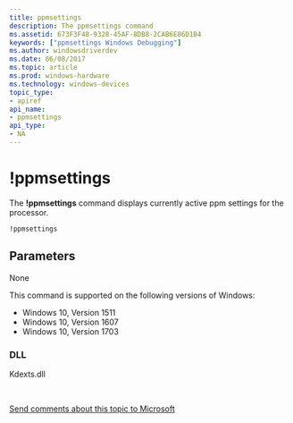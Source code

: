 ```yaml
---
title: ppmsettings
description: The ppmsettings command
ms.assetid: 673F3F48-9328-45AF-8DB8-2CAB6E86D1B4
keywords: ["ppmsettings Windows Debugging"]
ms.author: windowsdriverdev
ms.date: 06/08/2017
ms.topic: article
ms.prod: windows-hardware
ms.technology: windows-devices
topic_type:
- apiref
api_name:
- ppmsettings
api_type:
- NA
---
```


# !ppmsettings


The **!ppmsettings** command displays currently active ppm settings for the processor.

```
!ppmsettings
```

## <span id="Parameters"></span><span id="parameters"></span><span id="PARAMETERS"></span>Parameters

None

This command is supported on the following versions of Windows:

- Windows 10, Version 1511
- Windows 10, Version 1607
- Windows 10, Version 1703

### <span id="DLL"></span><span id="dll"></span>DLL

Kdexts.dll 

 

[Send comments about this topic to Microsoft](mailto:wsddocfb@microsoft.com?subject=Documentation%20feedback%20[debugger\debugger]:%20!ppmsettings%20%20RELEASE:%20%285/15/2017%29&body=%0A%0APRIVACY%20STATEMENT%0A%0AWe%20use%20your%20feedback%20to%20improve%20the%20documentation.%20We%20don't%20use%20your%20email%20address%20for%20any%20other%20purpose,%20and%20we'll%20remove%20your%20email%20address%20from%20our%20system%20after%20the%20issue%20that%20you're%20reporting%20is%20fixed.%20While%20we're%20working%20to%20fix%20this%20issue,%20we%20might%20send%20you%20an%20email%20message%20to%20ask%20for%20more%20info.%20Later,%20we%20might%20also%20send%20you%20an%20email%20message%20to%20let%20you%20know%20that%20we've%20addressed%20your%20feedback.%0A%0AFor%20more%20info%20about%20Microsoft's%20privacy%20policy,%20see%20http://privacy.microsoft.com/default.aspx. "Send comments about this topic to Microsoft")




